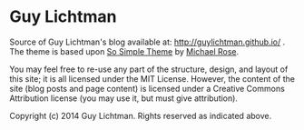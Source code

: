 Guy Lichtman
=============

Source of Guy Lichtman's blog available at: http://guylichtman.github.io/ . The theme is based upon [So Simple Theme](https://github.com/mmistakes/so-simple-theme) by [Michael Rose](http://mademistakes.com). 

You may feel free to re-use any part of the structure, design, and layout of this site; it is all licensed under the MIT License. However, the content of the site (blog posts and page content) is licensed under a Creative Commons Attribution license (you may use it, but must give attribution).

Copyright (c) 2014 Guy Lichtman. Rights reserved as indicated above.




